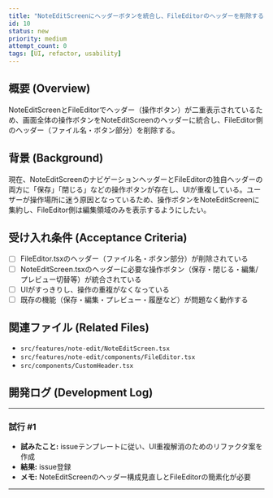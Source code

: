 ```yaml
---
title: "NoteEditScreenにヘッダーボタンを統合し、FileEditorのヘッダーを削除する"
id: 10
status: new
priority: medium
attempt_count: 0
tags: [UI, refactor, usability]
---
```


## 概要 (Overview)

NoteEditScreenとFileEditorでヘッダー（操作ボタン）が二重表示されているため、画面全体の操作ボタンをNoteEditScreenのヘッダーに統合し、FileEditor側のヘッダー（ファイル名・ボタン部分）を削除する。

## 背景 (Background)

現在、NoteEditScreenのナビゲーションヘッダーとFileEditorの独自ヘッダーの両方に「保存」「閉じる」などの操作ボタンが存在し、UIが重複している。ユーザーが操作場所に迷う原因となっているため、操作ボタンをNoteEditScreenに集約し、FileEditor側は編集領域のみを表示するようにしたい。

## 受け入れ条件 (Acceptance Criteria)

- [ ] FileEditor.tsxのヘッダー（ファイル名・ボタン部分）が削除されている
- [ ] NoteEditScreen.tsxのヘッダーに必要な操作ボタン（保存・閉じる・編集/プレビュー切替等）が統合されている
- [ ] UIがすっきりし、操作の重複がなくなっている
- [ ] 既存の機能（保存・編集・プレビュー・履歴など）が問題なく動作する

## 関連ファイル (Related Files)

- `src/features/note-edit/NoteEditScreen.tsx`
- `src/features/note-edit/components/FileEditor.tsx`
- `src/components/CustomHeader.tsx`

## 開発ログ (Development Log)

---

### 試行 #1

- **試みたこと:** issueテンプレートに従い、UI重複解消のためのリファクタ案を作成
- **結果:** issue登録
- **メモ:** NoteEditScreenのヘッダー構成見直しとFileEditorの簡素化が必要

---